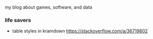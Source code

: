 my blog about games, software, and data


### life savers
- table styles in kramdown https://stackoverflow.com/a/36719802
